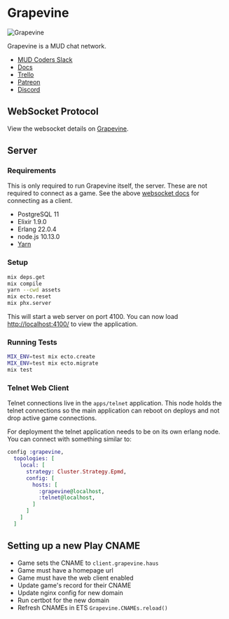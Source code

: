 # Grapevine

![Grapevine](https://grapevine.haus/images/grapevine.png)

Grapevine is a MUD chat network.

- [MUD Coders Slack](https://slack.mudcoders.com/)
- [Docs](https://grapevine.haus/docs)
- [Trello](https://trello.com/b/bWZ00VpS/grapevine)
- [Patreon](https://www.patreon.com/ericoestrich)
- [Discord](https://discord.gg/GPEa6dB)

## WebSocket Protocol

View the websocket details on [Grapevine][websocket-docs].

## Server

### Requirements

This is only required to run Grapevine itself, the server. These are not required to connect as a game. See the above [websocket docs][websocket-docs] for connecting as a client.

- PostgreSQL 11
- Elixir 1.9.0
- Erlang 22.0.4
- node.js 10.13.0
- [Yarn](https://yarnpkg.com/en/docs/install)

### Setup

```bash
mix deps.get
mix compile
yarn --cwd assets
mix ecto.reset
mix phx.server
```

This will start a web server on port 4100. You can now load [http://localhost:4100/](http://localhost:4100/) to view the application.

### Running Tests

```bash
MIX_ENV=test mix ecto.create
MIX_ENV=test mix ecto.migrate
mix test
```

### Telnet Web Client

Telnet connections live in the `apps/telnet` application. This node holds the telnet connections so the main application can reboot on deploys and not drop active game connections.

For deployment the telnet application needs to be on its own erlang node. You can connect with something similar to:

```elixir
config :grapevine,
  topologies: [
    local: [
      strategy: Cluster.Strategy.Epmd,
      config: [
        hosts: [
          :grapevine@localhost,
          :telnet@localhost,
        ]
      ]
    ]
  ]
```

## Setting up a new Play CNAME

- Game sets the CNAME to `client.grapevine.haus`
- Game must have a homepage url
- Game must have the web client enabled
- Update game's record for their CNAME
- Update nginx config for new domain
- Run certbot for the new domain
- Refresh CNAMEs in ETS `Grapevine.CNAMEs.reload()`

[websocket-docs]: https://grapevine.haus/docs
